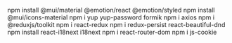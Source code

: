 npm install @mui/material @emotion/react @emotion/styled
npm install @mui/icons-material
npm i yup yup-password formik
npm i axios
npm i @reduxjs/toolkit
npm i react-redux
npm i redux-persist
react-beautiful-dnd
npm install react-i18next i18next
npm i react-router-dom
npm i js-cookie
